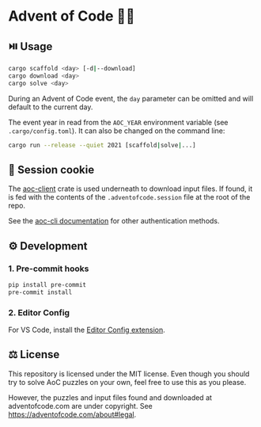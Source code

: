 # Advent of Code 🎄🫎

## ⏯️ Usage

```bash
cargo scaffold <day> [-d|--download]
cargo download <day>
cargo solve <day>
```

During an Advent of Code event, the `day` parameter can be omitted and will default to the current day.

The event year in read from the `AOC_YEAR` environment variable (see `.cargo/config.toml`). It can also be changed on the command line:

```bash
cargo run --release --quiet 2021 [scaffold|solve|...]
```

## 🍪 Session cookie

The [aoc-client](https://crates.io/crates/aoc-client) crate is used underneath to download input files. If found, it is fed with the contents of the `.adventofcode.session` file at the root of the repo.

See the [aoc-cli documentation](https://crates.io/crates/aoc-cli#user-content-session-cookie-) for other authentication methods.

## ⚙️ Development

### 1. Pre-commit hooks

```bash
pip install pre-commit
pre-commit install
```

### 2. Editor Config

For VS Code, install the [Editor Config extension](https://marketplace.visualstudio.com/items?itemName=EditorConfig.EditorConfig).

## ⚖️ License

This repository is licensed under the MIT license. Even though you should try to solve AoC puzzles on your own, feel free to use this as you please.

However, the puzzles and input files found and downloaded at adventofcode.com are under copyright. See <https://adventofcode.com/about#legal>.

